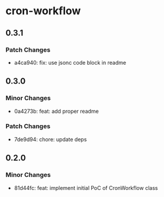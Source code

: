# cron-workflow

## 0.3.1

### Patch Changes

- a4ca940: fix: use jsonc code block in readme

## 0.3.0

### Minor Changes

- 0a4273b: feat: add proper readme

### Patch Changes

- 7de9d94: chore: update deps

## 0.2.0

### Minor Changes

- 81d44fc: feat: implement initial PoC of CronWorkflow class
